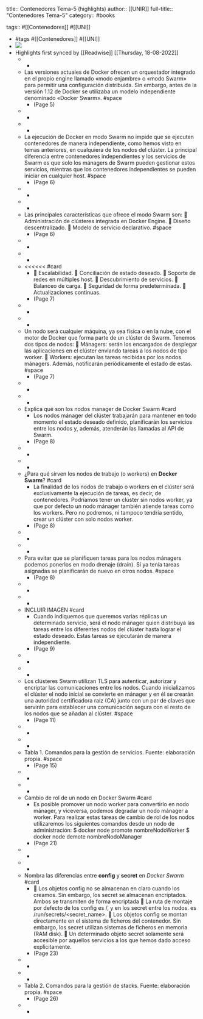 title:: Contenedores Tema-5 (highlights)
author:: [[UNIR]]
full-title:: "Contenedores Tema-5"
category:: #books

tags:: #[[Contenedores]] #[[UNI]]

- #tags #[[Contenedores]] #[[UNI]]
- ![](https://readwise-assets.s3.amazonaws.com/media/uploaded_book_covers/profile_22942/8184ee50-30f0-4aad-9d8a-0a568bff6963.jpg)
- Highlights first synced by [[Readwise]] [[Thursday, 18-08-2022]]
	- -
	- Las  versiones  actuales  de  Docker  ofrecen  un  orquestador  integrado  en  el  propio engine llamado «modo enjambre» o «modo Swarm» para permitir una configuración distribuida. Sin embargo, antes de la versión 1.12 de Docker se utilizaba un modelo independiente denominado «Docker Swarm». #space
		- (Page 5)
	- -
	- -
	- La ejecución de Docker en modo Swarm no impide que se ejecuten contenedores de manera independiente, como hemos visto en temas anteriores, en cualquiera de los nodos  del  clúster.  La  principal diferencia entre  contenedores  independientes  y  los servicios  de  Swarm  es  que  solo  los  mánagers  de  Swarm  pueden  gestionar  estos servicios,  mientras  que  los  contenedores  independientes  se  pueden  iniciar  en cualquier host. #space
		- (Page 6)
	- -
	- -
	- Las principales características que ofrece el modo Swarm son:   Administración de clústeres integrada en Docker Engine.   Diseño descentralizado.   Modelo de servicio declarativo. #space
		- (Page 6)
	- -
	- -
	- <<<<<< #card
		-   Escalabilidad.   Conciliación de estado deseado.   Soporte de redes en múltiples host.   Descubrimiento de servicios.   Balanceo de carga.   Seguridad de forma predeterminada.   Actualizaciones continuas.
		- (Page 7)
	- -
	- -
	- Un nodo será cualquier máquina, ya sea física o en la nube, con el motor de Docker que forma parte de un clúster de Swarm. Tenemos dos tipos de nodos:   Mánagers:  serán  los  encargados  de  desplegar  las  aplicaciones  en  el  clúster enviando tareas a los nodos de tipo worker.   Workers:  ejecutan  las  tareas  recibidas  por  los  nodos  mánagers.  Además, notificarán periódicamente el estado de estas. #space
		- (Page 7)
	- -
	- -
	- Explica qué son los nodos manager de Docker Swarm #card
		- Los nodos mánager del clúster trabajarán para mantener en todo momento el estado deseado definido, planificarán los servicios entre los nodos y, además, atenderán las llamadas al API de Swarm.
		- (Page 8)
	- -
	- -
	- ¿Para qué sirven los nodos de trabajo (o workers) en **Docker Swarm**? #card
		- La finalidad de los nodos de trabajo o workers en el clúster será exclusivamente la ejecución de tareas, es decir, de contenedores. Podríamos tener un clúster sin nodos worker,  ya  que  por  defecto  un  nodo  mánager  también  atiende  tareas  como  los workers. Pero no podremos, ni tampoco tendría sentido, crear un clúster con solo nodos worker.
		- (Page 8)
	- -
	- -
	- Para evitar que se planifiquen tareas para los nodos mánagers podemos ponerlos en modo drenaje (drain). Si ya tenía tareas asignadas se planificarán de nuevo en otros nodos. #space
		- (Page 8)
	- -
	- -
	- INCLUIR IMAGEN #card
		- Cuando indiquemos que queremos varias réplicas un determinado servicio, será el nodo mánager quien distribuya las tareas entre los diferentes nodos del clúster hasta lograr el estado deseado. Estas tareas se ejecutarán de manera independiente.
		- (Page 9)
	- -
	- -
	- Los  clústeres  Swarm  utilizan  TLS  para  autenticar,  autorizar  y  encriptar  las comunicaciones  entre  los  nodos.  Cuando  inicializamos  el  clúster  el nodo  inicial  se convierte en mánager y en él se crearán una autoridad certificadora raíz (CA) junto con un par de claves que servirán para establecer una comunicación segura con el resto de los nodos que se añadan al clúster. #space
		- (Page 11)
	- -
	- -
	- Tabla 1. Comandos para la gestión de servicios. Fuente: elaboración propia. #space
		- (Page 15)
	- -
	- -
	- Cambio de rol de un nodo en Docker Swarm #card
		- Es posible promover un nodo worker para convertirlo en nodo mánager, y viceversa, podemos degradar un nodo mánager a worker. Para realizar estas tareas de cambio de  rol  de  los  nodos  utilizaremos  los  siguientes  comandos  desde  un  nodo  de administración: $ docker node promote nombreNodoWorker $ docker node demote nombreNodoManager
		- (Page 21)
	- -
	- -
	- Nombra las diferencias entre **config** y **secret** en *Docker Swarm* #card
		-   Los objetos config no se almacenan en claro cuando los creamos. Sin embargo, los secret se almacenan encriptados. Ambos se transmiten de forma encriptada   La ruta de montaje por defecto de los config es /<config-name>, y en los secret entre los nodos. es /run/secrets/<secret_name>.   Los  objetos  config  se  montan  directamente  en  el  sistema  de  ficheros  del contenedor.  Sin  embargo,  los  secret  utilizan  sistemas  de ficheros  en memoria (RAM disk).   Un determinado objeto secret solamente será accesible por aquellos servicios a los que hemos dado acceso explícitamente.
		- (Page 23)
	- -
	- -
	- Tabla 2. Comandos para la gestión de stacks. Fuente: elaboración propia. #space
		- (Page 26)
	- -